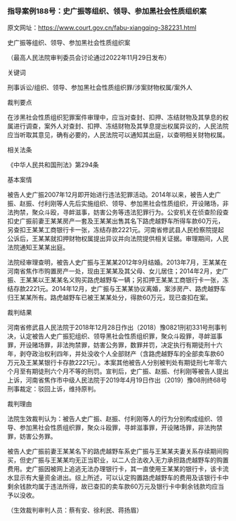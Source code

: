 ### 指导案例188号：史广振等组织、领导、参加黑社会性质组织案
原文网址：https://www.court.gov.cn/fabu-xiangqing-382231.html

史广振等组织、领导、参加黑社会性质组织案

（最高人民法院审判委员会讨论通过2022年11月29日发布）

关键词

刑事诉讼/组织、领导、参加黑社会性质组织罪/涉案财物权属/案外人

裁判要点

在涉黑社会性质组织犯罪案件审理中，应当对查封、扣押、冻结财物及其孳息的权属进行调查，案外人对查封、扣押、冻结财物及其孳息提出权属异议的，人民法院应当听取其意见，确有必要的，人民法院可以通知其出庭，以查明相关财物权属。

相关法条

《中华人民共和国刑法》第294条

基本案情

被告人史广振2007年12月即开始进行违法犯罪活动。2014年以来，被告人史广振、赵振、付利刚等人先后实施组织、领导、参加黑社会性质组织，开设赌场，非法拘禁，聚众斗殴，寻衅滋事，妨害公务等违法犯罪行为。公安机关在侦查阶段查扣史广振前妻王某某房产一套及王某某出售其名下路虎越野车所得车款60万元，另查扣王某某工商银行卡一张，冻结存款2221元。河南省修武县人民检察院提起公诉后，王某某就扣押财物权属提出异议并向法院提供相关证据。审理期间，人民法院通知王某某出庭。

法院经审理查明，被告人史广振与王某某2012年9月结婚。2013年7月，王某某在河南省焦作市购置房产一处，现由王某某及其父母、女儿居住；2014年2月，史广振、王某某以王某某名义购买路虎越野车一辆；另扣押王某某工商银行卡一张，冻结存款2221元。2014年12月，史广振与王某某协议离婚，案涉房产、路虎越野车归王某某所有。路虎越野车已被王某某处分，得款60万元，现已查扣在案。

裁判结果

河南省修武县人民法院于2018年12月28日作出（2018）豫0821刑初331号刑事判决，认定被告人史广振犯组织、领导黑社会性质组织罪，聚众斗殴罪，寻衅滋事罪，开设赌场罪，非法拘禁罪，妨害公务罪，数罪并罚，决定执行有期徒刑十六年，剥夺政治权利四年，并处没收个人全部财产（含路虎越野车的全部卖车款60万元及王某某银行卡存款2221元）。本案其他被告人分别被判处有期徒刑七年零六个月至有期徒刑六个月不等的刑罚。宣判后，史广振、赵振、付利刚等被告人提出上诉，河南省焦作市中级人民法院于2019年4月19日作出（2019）豫08刑终68号刑事裁定：驳回上诉，维持原判。

裁判理由

法院生效裁判认为：被告人史广振、赵振、付利刚等人的行为分别构成组织、领导、参加黑社会性质组织罪，聚众斗殴罪，寻衅滋事罪，开设赌场罪，非法拘禁罪，妨害公务罪。

被告人史广振前妻王某某名下的路虎越野车系史广振与王某某夫妻关系存续期间购买，但史广振与王某某均无正当职业，以二人合法收入无力承担路虎越野车的购置费用。史广振因被网上追逃无法办理银行卡，其一直使用王某某的银行卡，该卡流水显示有大量资金进出。综上所述，可以认定购置路虎越野车的费用及该银行卡中剩余钱款均属于违法所得，故已查扣的卖车款60万元及银行卡中剩余钱款均应当予以没收。

（生效裁判审判人员：蔡有安、徐利民、蒋扬眉）
